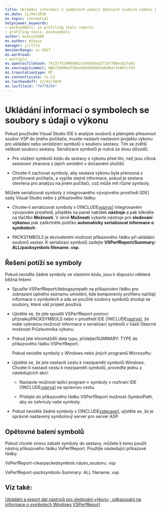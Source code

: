 ```yaml
---
title: Ukládání informací o symbolech pomocí datových souborů výkonu | Microsoft Docs
ms.date: 11/04/2016
ms.topic: conceptual
helpviewer_keywords:
- packsymbols, in profiling tools reports
- profiling tools, packsymbols
author: mikejo5000
ms.author: mikejo
manager: jillfra
monikerRange: vs-2017
ms.workload:
- multiple
ms.openlocfilehash: 74137752900d082c545dd5e5271b7700ec81fa01
ms.sourcegitcommit: 00b71889bd72b6a566586885bdb982cfe807cf54
ms.translationtype: MT
ms.contentlocale: cs-CZ
ms.lasthandoff: 12/03/2019
ms.locfileid: "74778294"
---
```

# <a name="saving-symbol-information-with-performance-data-files"></a>Ukládání informací o symbolech se soubory s údaji o výkonu

Pokud používáte Visual Studio IDE k analýze souborů a plánujete přesunout soubor VSP do jiného počítače, musíte nastavit nastavení projektu výkonu pro ukládání nebo *serializaci* symbolů v souboru sestavy. Tím se zvětší velikost souboru sestavy. Serializace symbolů je nutná ze dvou důvodů:

- Pro vložení symbolů kódu do sestavy o výkonu před tím, než jsou cílová sestavení ztracena z jejich umístění v dočasném úložišti.

- Chcete-li zachovat symboly, aby sestava výkonu byla přenosná z profilované počítače, a vypíše stejné informace, pokud je sestava otevřena pro analýzu na jiném počítači, což může mít různé symboly.

Můžete serializovat symboly z integrovaného vývojového prostředí (IDE) sady Visual Studio nebo z příkazového řádku:

- Chcete-li serializovat symboly v [!INCLUDE[vsprvs](../code-quality/includes/vsprvs_md.md)] integrovaném vývojovém prostředí, přejděte na panel nabídek **nástroje** a pak klikněte na tlačítko **Možnosti**. V okně **Možnosti** vyberte nástroje pro **sledování výkonu**a pak zaškrtněte políčko **automaticky serializovat informace o symbolech** .

- PACKSYMBOLS je ekvivalentní možnost příkazového řádku při ukládání souborů sestav. K serializaci symbolů zadejte **VSPerfReport/Summary: ALL/packsymbols filename. vsp**.

## <a name="troubleshooting-symbol-problems"></a>Řešení potíží se symboly

Pokud nevidíte žádné symboly ve vlastním kódu, jsou k dispozici některá běžná řešení:

- Spusťte VSPerfReport/debugsympath na příkazovém řádku pro zobrazení úplného seznamu umístění, kde komponenty profileru načítají informace o symbolech a zda se použité soubory symbolů shodují se soubory, které váš projekt používá.

- Ujistěte se, že jste spustili VSPerfReport pomocí příznaku/PACKSYMBOLS nebo v prostředí IDE [!INCLUDE[vsprvs](../code-quality/includes/vsprvs_md.md)], že máte vybranou možnost informace o serializaci symbolů v části Obecné možnosti Průzkumníka výkonu.

- Pokud jste shromáždili data typu, přidejte/SUMMARY: TYPE do příkazového řádku VSPerfReport.

  Pokud nevidíte symboly z Windows nebo jiných programů Microsoftu:

- Ujistěte se, že jste nastavili cestu k mezipaměti symbolů Windows. Chcete-li nastavit cestu k mezipaměti symbolů, proveďte jednu z následujících akcí:

  - Nastavte možnost ladicí program-> symboly v rozhraní IDE [!INCLUDE[vsprvs](../code-quality/includes/vsprvs_md.md)] na správnou cestu.

  - Přidejte do příkazového řádku VSPerfReport možnost-SymbolPath, aby se zahrnuly vaše symboly.

- Pokud nevidíte žádné symboly v [!INCLUDE[vstecasp](../code-quality/includes/vstecasp_md.md)], ujistěte se, že je správně nastavený symbolový server pro server ASP.

## <a name="repacking-symbols"></a>Opětovné balení symbolů

Pokud chcete znovu zabalit symboly do sestavy, můžete k tomu použít nástroj příkazového řádku VsPerfReport. Použijte následující příkazové řádky:

VsPerfReport-clearpackedsymbols název_souboru. vsp

VsPerfReport-packsymbols-Summary: ALL filename. vsp

## <a name="see-also"></a>Viz také:

[Ukládání a export dat nástrojů pro sledování výkonu](../profiling/saving-and-exporting-performance-tools-data.md)
[: odkazování na informace o symbolech Windows](../profiling/how-to-reference-windows-symbol-information.md)
[VSPerfReport](../profiling/vsperfreport.md)
